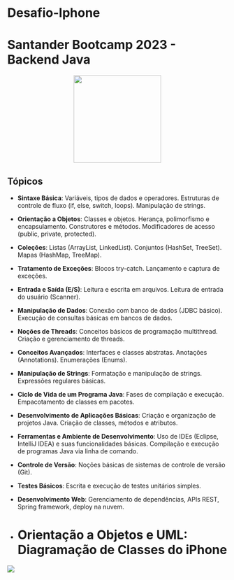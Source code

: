 # Desafio-Iphone

# Santander Bootcamp 2023 - Backend Java
<p align='center'>
<img src='https://hermes.dio.me/tracks/9631898e-a83c-4c04-aefd-a782ead2db8f.png' width='200' />
</p>

## Tópicos
- **Sintaxe Básica**:
    Variáveis, tipos de dados e operadores.
    Estruturas de controle de fluxo (if, else, switch, loops).
    Manipulação de strings.

- **Orientação a Objetos**:
    Classes e objetos.
    Herança, polimorfismo e encapsulamento.
    Construtores e métodos.
    Modificadores de acesso (public, private, protected).

- **Coleções**:
    Listas (ArrayList, LinkedList).
    Conjuntos (HashSet, TreeSet).
    Mapas (HashMap, TreeMap).

- **Tratamento de Exceções**:
    Blocos try-catch.
    Lançamento e captura de exceções.

- **Entrada e Saída (E/S)**:
    Leitura e escrita em arquivos.
    Leitura de entrada do usuário (Scanner).

- **Manipulação de Dados**:
    Conexão com banco de dados (JDBC básico).
    Execução de consultas básicas em bancos de dados.

- **Noções de Threads**:
    Conceitos básicos de programação multithread.
    Criação e gerenciamento de threads.

- **Conceitos Avançados**:
    Interfaces e classes abstratas.
    Anotações (Annotations).
    Enumerações (Enums).

- **Manipulação de Strings**:
    Formatação e manipulação de strings.
    Expressões regulares básicas.

- **Ciclo de Vida de um Programa Java**:
    Fases de compilação e execução.
    Empacotamento de classes em pacotes.

- **Desenvolvimento de Aplicações Básicas**:
    Criação e organização de projetos Java.
    Criação de classes, métodos e atributos.

- **Ferramentas e Ambiente de Desenvolvimento**:
    Uso de IDEs (Eclipse, IntelliJ IDEA) e suas funcionalidades básicas.
    Compilação e execução de programas Java via linha de comando.

- **Controle de Versão**:
    Noções básicas de sistemas de controle de versão (Git).

- **Testes Básicos**:
    Escrita e execução de testes unitários simples.

- **Desenvolvimento Web**: Gerenciamento de dependências, APIs REST, Spring framework, deploy na nuvem.

- # Orientação a Objetos e UML: Diagramação de Classes do iPhone

![](./iPhone_modelagem.png)
